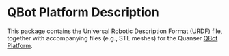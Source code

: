 <!--

Copyright (c) 2025 Quanser Inc. All rights reserved.
This software may be modified and distributed under the terms of the BSD-3-Clause license.
Refer to the LICENSE file for details.
-->

# QBot Platform Description
This package contains the Universal Robotic Description Format (URDF) file, together with accompanying files (e.g., STL meshes) for the Quanser [QBot Platform](https://www.quanser.com/products/qbot-platform/).

<!-- MarkdownTOC -->

<!-- /MarkdownTOC -->